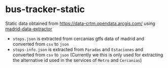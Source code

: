 # bus-tracker-static
Static data obtained from https://data-crtm.opendata.arcgis.com/ using [madrid-data-extractor](https://github.com/xBaank/madrid-data-extractor)

- `stops.json` is extracted from cercanias gtfs data of madrid and converted from `csv` to `json`
- `stops-info.json` is extracted from `Paradas` and `Estaciones` and converted from `csv` to `json` (Currently we this is only used for extracting the 
alternative id used in the services of `Metro` and `Cercanias`)
